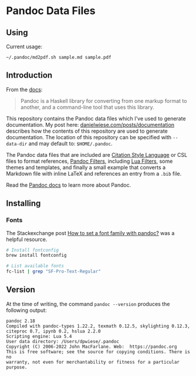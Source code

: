 # Pandoc Data Files

## Using

Current usage:

```
~/.pandoc/md2pdf.sh sample.md sample.pdf
```

## Introduction

From the [docs](https://pandoc.org/MANUAL.html):

> Pandoc is a Haskell library for converting from one markup format to another, and a command-line tool that uses this library.

This repository contains the Pandoc data files which I've used to generate documentation.
My post here: [danielwiese.com/posts/documentation](https://danielwiese.com/posts/documentation/) describes how the contents of this repository are used to generate documentation.
The location of this repository can be specified with `--data-dir` and may default to: `$HOME/.pandoc`.

The Pandoc data files that are included are [Citation Style Language](https://citationstyles.org/) or CSL files to format references, [Pandoc Filters](https://pandoc.org/filters.html), including [Lua Filters](https://pandoc.org/lua-filters.html), some themes and templates, and finally a small example that converts a Markdown file with inline LaTeX and references an entry from a `.bib` file.

Read the [Pandoc docs](https://pandoc.org/MANUAL.html) to learn more about Pandoc.

## Installing

### Fonts

The Stackexchange post [How to set a font family with pandoc?](https://tex.stackexchange.com/questions/234786/how-to-set-a-font-family-with-pandoc) was a helpful resource.

```sh
# Install fontconfig
brew install fontconfig

# List available fonts
fc-list | grep "SF-Pro-Text-Regular"
```

## Version

At the time of writing, the command `pandoc --version` produces the following output:

```
pandoc 2.18
Compiled with pandoc-types 1.22.2, texmath 0.12.5, skylighting 0.12.3,
citeproc 0.7, ipynb 0.2, hslua 2.2.0
Scripting engine: Lua 5.4
User data directory: /Users/dpwiese/.pandoc
Copyright (C) 2006-2022 John MacFarlane. Web:  https://pandoc.org
This is free software; see the source for copying conditions. There is no
warranty, not even for merchantability or fitness for a particular purpose.
```

